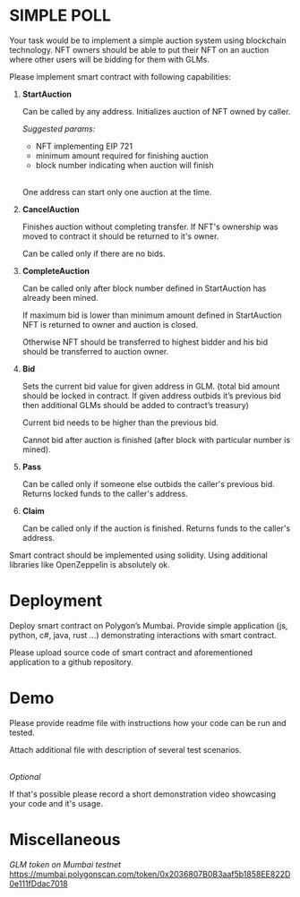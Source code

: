 # SIMPLE POLL

Your task would be to implement a simple auction system using blockchain technology. NFT owners should be able to put their NFT on an auction where other users will be bidding for them with GLMs.

Please implement smart contract with following capabilities:

1. **StartAuction**

   Can be called by any address. Initializes auction of NFT owned by caller.

   _Suggested params:_

   - NFT implementing EIP 721
   - minimum amount required for finishing auction
   - block number indicating when auction will finish

   \
   One address can start only one auction at the time.

1. **CancelAuction**

   Finishes auction without completing transfer. If NFT's ownership was moved to contract it should be returned to it's owner.

   Can be called only if there are no bids.

1. **CompleteAuction**

   Can be called only after block number defined in StartAuction has already been mined.

   If maximum bid is lower than minimum amount defined in StartAuction NFT is returned to owner and auction is closed.

   Otherwise NFT should be transferred to highest bidder and his bid should be transferred to auction owner.

1. **Bid**

   Sets the current bid value for given address in GLM. (total bid amount should be locked in contract. If given address outbids it’s previous bid then additional GLMs should be added to contract’s treasury)

   Current bid needs to be higher than the previous bid.

   Cannot bid after auction is finished (after block with particular number is mined).

1. **Pass**

   Can be called only if someone else outbids the caller's previous bid. Returns locked funds to the caller's address.

1. **Claim**

   Can be called only if the auction is finished. Returns funds to the caller's address.

Smart contract should be implemented using solidity. Using additional libraries like OpenZeppelin is absolutely ok.

# Deployment

Deploy smart contract on Polygon’s Mumbai. Provide simple application (js, python, c#, java, rust …) demonstrating interactions with smart contract.

Please upload source code of smart contract and aforementioned application to a github repository.

# Demo

Please provide readme file with instructions how your code can be run and tested.

Attach additional file with description of several test scenarios.

\
_Optional_

If that's possible please record a short demonstration video showcasing your code and it's usage.

# Miscellaneous

_GLM token on Mumbai testnet_
https://mumbai.polygonscan.com/token/0x2036807B0B3aaf5b1858EE822D0e111fDdac7018
